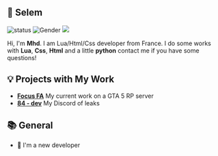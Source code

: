 ## 👋 Selem 

![status](https://img.shields.io/badge/status-up-brightgreen) ![Gender](https://img.shields.io/badge/gender-%F0%9F%A4%B5-lightgrey) ![](https://visitor-badge.glitch.me/badge?page_id=github.com/Ekinoxx0)

Hi, I'm **Mhd**. I am Lua/Html/Css developer from France. I do some works with **Lua**, **Css**, **Html** and a little **python** contact me if you have some questions!


## 💡 Projects with My Work

- [**Focus FA**](https://discord.gg/VvBP4Bk6) My current work on a GTA 5 RP server
- [**84 - dev**](https://discord.gg/ZDAjKxu8) My Discord of leaks

## 📚 General

- 🔭 I'm a new developer
